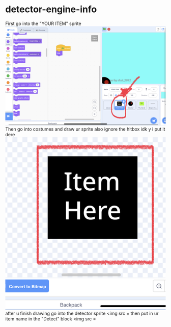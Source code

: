 # detector-engine-info

First go into the "YOUR ITEM" sprite
<img src = https://github.com/Skai-2012/detector-engine-info/blob/main/757C8767-0574-4E6F-86EE-102C4BFF09D8.jpeg>
Then go into costumes and draw ur sprite also ignore the hitbox idk y i put it dere
<img src = https://github.com/Skai-2012/detector-engine-info/blob/main/D5EE19C7-45FB-495B-959A-DF2AC929A822.jpeg>
after u finish drawing go into the detector sprite
<img src =
then put in ur item name in the "Detect" block
<img src =
